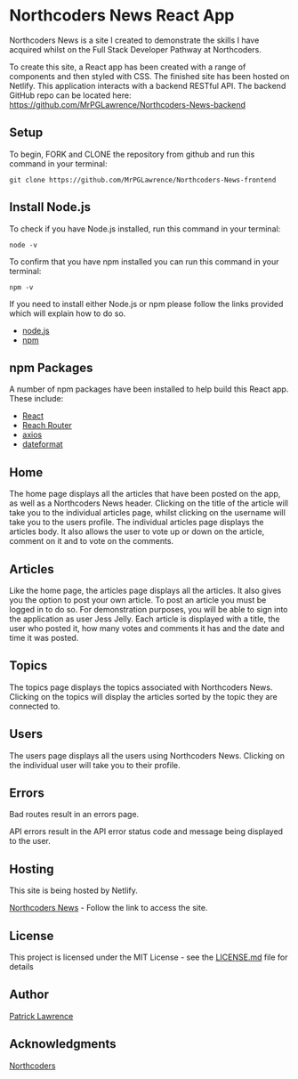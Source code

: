 # Northcoders News React App

Northcoders News is a site I created to demonstrate the skills I have acquired whilst on the Full Stack Developer Pathway at Northcoders.

To create this site, a React app has been created with a range of components and then styled with CSS. The finished site has been hosted on Netlify. This application interacts with a backend RESTful API. The backend GitHub repo can be located here: https://github.com/MrPGLawrence/Northcoders-News-backend

## Setup

To begin, FORK and CLONE the repository from github and run this command in your terminal:

```
git clone https://github.com/MrPGLawrence/Northcoders-News-frontend
```

## Install Node.js

To check if you have Node.js installed, run this command in your terminal:

```
node -v
```

To confirm that you have npm installed you can run this command in your terminal:

```
npm -v
```

If you need to install either Node.js or npm please follow the links provided which will explain how to do so.

- [node.js](https://nodejs.org/en/download/package-manager/)
- [npm](https://docs.npmjs.com/cli/install)

## npm Packages

A number of npm packages have been installed to help build this React app. These include:

- [React](https://reactjs.org)
- [Reach Router](https://reach.tech/router)
- [axios](https://www.npmjs.com/package/axios)
- [dateformat](https://www.npmjs.com/package/dateformat)

## Home

The home page displays all the articles that have been posted on the app, as well as a Northcoders News header. Clicking on the title of the article will take you to the individual articles page, whilst clicking on the username will take you to the users profile. The individual articles page displays the articles body. It also allows the user to vote up or down on the article, comment on it and to vote on the comments.

## Articles

Like the home page, the articles page displays all the articles. It also gives you the option to post your own article. To post an article you must be logged in to do so. For demonstration purposes, you will be able to sign into the application as user Jess Jelly. Each article is displayed with a title, the user who posted it, how many votes and comments it has and the date and time it was posted.

## Topics

The topics page displays the topics associated with Northcoders News. Clicking on the topics will display the articles sorted by the topic they are connected to.

## Users

The users page displays all the users using Northcoders News. Clicking on the individual user will take you to their profile.

## Errors

Bad routes result in an errors page.

API errors result in the API error status code and message being displayed to the user.

## Hosting

This site is being hosted by Netlify.

[Northcoders News](https://patrick-northcoders-news.netlify.com/) - Follow the link to access the site.

## License

This project is licensed under the MIT License - see the [LICENSE.md](LICENSE.md) file for details

## Author

[Patrick Lawrence](https://github.com/MrPGLawrence)

## Acknowledgments

[Northcoders](https://github.com/northcoders)

